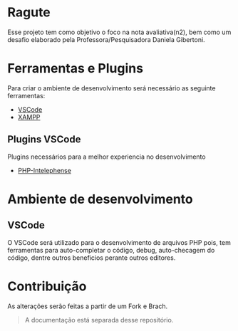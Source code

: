 # Ragute

Esse projeto tem como objetivo o foco na nota avaliativa(n2), bem como um desafio elaborado pela Professora/Pesquisadora Daniela Gibertoni.

# Ferramentas e Plugins
Para criar o ambiente de desenvolvimento será necessário as seguinte ferramentas:

* [VSCode](https://code.visualstudio.com/download)
* [XAMPP](https://www.apachefriends.org/pt_br/index.html)

## Plugins VSCode
Plugins necessários para a melhor experiencia no desenvolvimento

* [PHP-Intelephense](https://marketplace.visualstudio.com/items?itemName=bmewburn.vscode-intelephense-client)

# Ambiente de desenvolvimento

## VSCode

O VSCode será utilizado para o desenvolvimento de arquivos PHP pois, tem ferramentas para auto-completar o código, debug, auto-checagem do código, dentre outros beneficios perante outros editores.


# Contribuição

As alterações serão feitas a partir de um Fork e Brach.

> A documentação está separada desse repositório.